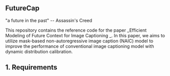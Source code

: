 ## FutureCap 

"a future in the past" -- Assassin's Creed 

This repository contains the reference code for the paper _Efficient Modeling of Future Context for Image Captioning 
_. In this paper, we aims to utilize mask-based non-autoregressive image caption (NAIC) model to improve the performance of conventional image captioning model with dynamic distribution calibration.

## 1. Requirements

